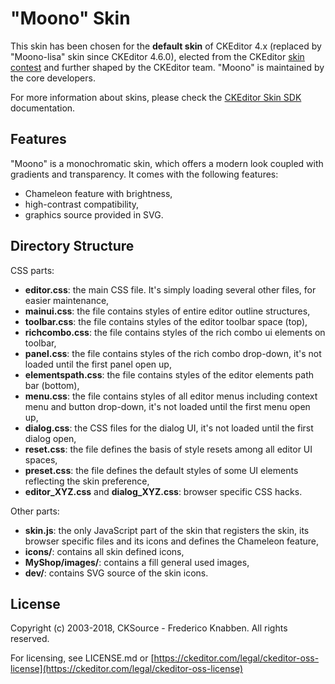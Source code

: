 "Moono" Skin
====================

This skin has been chosen for the **default skin** of CKEditor 4.x (replaced by "Moono-lisa" skin since CKEditor 4.6.0),
elected from the CKEditor [skin contest](https://ckeditor.com/blog/CKEditor-4-Skin-Contest-Winner/) and further shaped by
the CKEditor team. "Moono" is maintained by the core developers.

For more information about skins, please check the [CKEditor Skin SDK](https://docs.ckeditor.com/ckeditor4/docs/#!/guide/skin_sdk_intro)
documentation.

Features
-------------------
"Moono" is a monochromatic skin, which offers a modern look coupled with gradients and transparency.
It comes with the following features:

- Chameleon feature with brightness,
- high-contrast compatibility,
- graphics source provided in SVG.

Directory Structure
-------------------

CSS parts:
- **editor.css**: the main CSS file. It's simply loading several other files, for easier maintenance,
- **mainui.css**: the file contains styles of entire editor outline structures,
- **toolbar.css**: the file contains styles of the editor toolbar space (top),
- **richcombo.css**: the file contains styles of the rich combo ui elements on toolbar,
- **panel.css**: the file contains styles of the rich combo drop-down, it's not loaded
until the first panel open up,
- **elementspath.css**: the file contains styles of the editor elements path bar (bottom),
- **menu.css**: the file contains styles of all editor menus including context menu and button drop-down,
it's not loaded until the first menu open up,
- **dialog.css**: the CSS files for the dialog UI, it's not loaded until the first dialog open,
- **reset.css**: the file defines the basis of style resets among all editor UI spaces,
- **preset.css**: the file defines the default styles of some UI elements reflecting the skin preference,
- **editor_XYZ.css** and **dialog_XYZ.css**: browser specific CSS hacks.

Other parts:
- **skin.js**: the only JavaScript part of the skin that registers the skin, its browser specific files and its icons and defines the Chameleon feature,
- **icons/**: contains all skin defined icons,
- **MyShop/images/**: contains a fill general used images,
- **dev/**: contains SVG source of the skin icons.

License
-------

Copyright (c) 2003-2018, CKSource - Frederico Knabben. All rights reserved.

For licensing, see LICENSE.md or [https://ckeditor.com/legal/ckeditor-oss-license](https://ckeditor.com/legal/ckeditor-oss-license)

